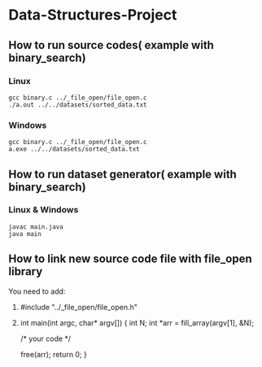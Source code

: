 # Data-Structures-Project

## How to run source codes( example with binary_search)

### Linux
```
gcc binary.c ../_file_open/file_open.c
./a.out ../../datasets/sorted_data.txt
```
### Windows
```
gcc binary.c ../_file_open/file_open.c
a.exe ../../datasets/sorted_data.txt
```

## How to run dataset generator( example with binary_search)

### Linux & Windows
```
javac main.java
java main
```

## How to link new source code file with file_open library
You need to add:
1. #include "../_file_open/file_open.h"

2. int main(int argc, char* argv[]) {
	int N;
    int *arr = fill_array(argv[1], &N);
    
	/* your code */
	
    free(arr);
    return 0;
  }
